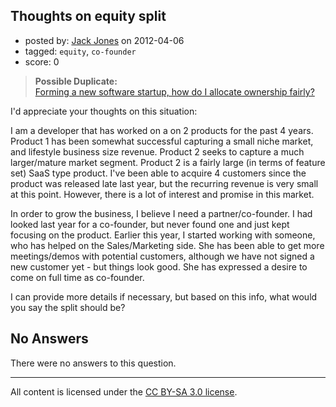 ## Thoughts on equity split

- posted by: [Jack Jones](https://stackexchange.com/users/-1/10998-jack-jones) on 2012-04-06
- tagged: `equity`, `co-founder`
- score: 0

> **Possible Duplicate:**  
> [Forming a new software startup, how do I allocate ownership fairly?](http://answers.onstartups.com/questions/6949/forming-a-new-software-startup-how-do-i-allocate-ownership-fairly)  

<!-- End of automatically inserted text -->

I'd appreciate your thoughts on this situation:

I am a developer that has worked on a on 2 products for the past 4 years.  Product 1 has been somewhat successful capturing a small niche market, and lifestyle business size revenue.  Product 2 seeks to capture a much larger/mature market segment.  Product 2 is a fairly large (in terms of feature set) SaaS type product.  I've been able to acquire 4 customers since the product was released late last year, but the recurring revenue is very small at this point.  However, there is a lot of interest and promise in this market.    

In order to grow the business, I believe I need a partner/co-founder.  I had looked last year for a co-founder, but never found one and just kept focusing on the product.  Earlier this year, I started working with someone, who has helped on the Sales/Marketing side.  She has been able to get more meetings/demos with potential customers, although we have not signed a new customer yet - but things look good.  She has expressed a desire to come on full time as co-founder.  

I can provide more details if necessary, but based on this info, what would you say the split should be?

## No Answers

There were no answers to this question.


---

All content is licensed under the [CC BY-SA 3.0 license](https://creativecommons.org/licenses/by-sa/3.0/).

